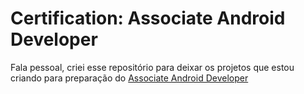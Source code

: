 # Certification: Associate Android Developer
Fala pessoal, criei esse repositório para deixar os projetos que estou criando para preparação do [Associate Android Developer](https://developers.google.com/certification/associate-android-developer)
